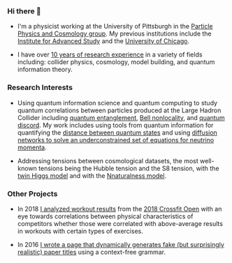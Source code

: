 ### Hi there 👋

- I'm a physicist working at the University of Pittsburgh in the [Particle Physics and Cosmology group](https://www.pittpacc.pitt.edu/).  My previous institutions include the [Institute for Advanced Study](https://www.ias.edu/sns) and the [University of Chicago](https://physics.uchicago.edu/).

- I have over [10 years of research experience](https://inspirehep.net/authors/1061156) in a variety of fields including: collider physics, cosmology, model building, and quantum information theory.

### Research Interests

- Using quantum information science and quantum computing to study quantum correlations between particles produced at the Large Hadron Collider including [quantum entanglement](https://arxiv.org/abs/2310.17696), [Bell nonlocality](https://arxiv.org/abs/2407.01672), and [quantum discord](https://arxiv.org/abs/2412.21158).  My work includes using tools from quantum information for quantifying the [distance between quantum states](https://arxiv.org/abs/2501.03311) and using [diffusion networks to solve an underconstrained set of equations for neutrino momenta](https://arxiv.org/abs/2504.01496).

- Addressing tensions between cosmological datasets, the most well-known tensions being the Hubble tension and the S8 tension, with the [twin Higgs model](https://arxiv.org/abs/2110.04317) and with the [Nnaturalness model](https://arxiv.org/abs/2410.19224).

### Other Projects

- In 2018 [I analyzed workout results](https://crossfitnumbers.wordpress.com/2018/04/01/2018crossfitopen1/) from the [2018 Crossfit Open](https://games.crossfit.com/open/overview) with an eye towards correlations between physical characteristics of competitors whether those were correlated with above-average results in workouts with certain types of exercises.

- In 2016 [I wrote a page that dynamically generates fake (but surprisingly realistic) paper titles](https://snarxiv.org/hep-750gev/) using a context-free grammar.
<!--
**mattlow/mattlow** is a ✨ _special_ ✨ repository because its `README.md` (this file) appears on your GitHub profile.

Here are some ideas to get you started:

- 🔭 I’m currently working on ...
- 🌱 I’m currently learning ...
- 👯 I’m looking to collaborate on ...
- 🤔 I’m looking for help with ...
- 💬 Ask me about ...
- 📫 How to reach me: ...
- 😄 Pronouns: ...
- ⚡ Fun fact: ...
-->
